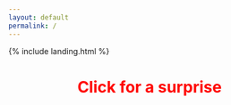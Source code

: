 ```yaml
---
layout: default
permalink: /
---
```


{% include landing.html %}

<style>
@keyframes rainbow {
  0% { color: red; }
  20% { color: orange; }
  40% { color: yellow; }
  60% { color: green; }
  80% { color: blue; }
  100% { color: violet; }
}

.page-title {
  animation: rainbow 5s infinite; /* Change 5s to adjust speed */
  text-align: center; /* Center the text */
  cursor: pointer; /* Change cursor on hover */
}

.scroll-text {
  text-align: center
  overflow: hidden;
  white-space: nowrap;
}

.scroll-text .rainbow-text {
  display: inline-block;
  animation: scroll 10s linear infinite; /* Change 10s to adjust speed */
}

@keyframes scroll {
  0% { transform: translateX(100%); }
  100% { transform: translateX(-100%); }
}
</style>

<audio id="ping" src="/sounds/3.mp3"></audio>

<h1 class="page-title" onclick="playPing()">Click for a surprise</h1>

<div class="scroll-text">
  <span class="rainbow-text">BREAKING NEWS: FRAUD IS A FRAUD | BREAKING NEWS: FRAUD IS A FRAUD | BREAKING NEWS: FRAUD IS A FRAUD | BREAKING NEWS: FRAUD IS A FRAUD | BREAKING NEWS: FRAUD IS A FRAUD | BREAKING NEWS: FRAUD IS A FRAUD | BREAKING NEWS: FRAUD IS A FRAUD | BREAKING NEWS: FRAUD IS A FRAUD</span>
</div>

<script>
function playPing() {
  var audio = document.getElementById("ping");
  audio.play();
}

<script>
document.addEventListener("DOMContentLoaded", function() {
    var attribution = document.getElementById("attribution");
    if (attribution) {
        attribution.style.display = "none";
    }
});    
</script>
